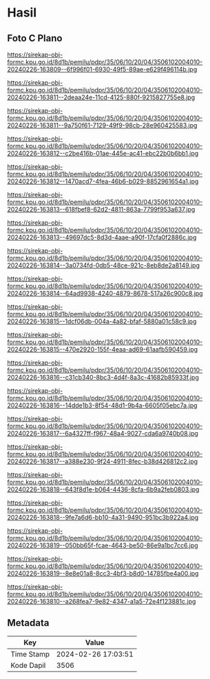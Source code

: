 # Hasil

## Foto C Plano

https://sirekap-obj-formc.kpu.go.id/8d1b/pemilu/pdpr/35/06/10/20/04/3506102004010-20240226-163809--6f996f01-6930-49f5-89ae-e629f496114b.jpg

https://sirekap-obj-formc.kpu.go.id/8d1b/pemilu/pdpr/35/06/10/20/04/3506102004010-20240226-163811--2deaa24e-11cd-4125-880f-9215827755e8.jpg

https://sirekap-obj-formc.kpu.go.id/8d1b/pemilu/pdpr/35/06/10/20/04/3506102004010-20240226-163811--9a750f61-7129-49f9-98cb-28e960425583.jpg

https://sirekap-obj-formc.kpu.go.id/8d1b/pemilu/pdpr/35/06/10/20/04/3506102004010-20240226-163812--c2be416b-01ae-445e-ac41-ebc22b0b6bb1.jpg

https://sirekap-obj-formc.kpu.go.id/8d1b/pemilu/pdpr/35/06/10/20/04/3506102004010-20240226-163812--1470acd7-4fea-46b6-b029-8852961654a1.jpg

https://sirekap-obj-formc.kpu.go.id/8d1b/pemilu/pdpr/35/06/10/20/04/3506102004010-20240226-163813--618fbef8-62d2-4811-863a-7799f953a637.jpg

https://sirekap-obj-formc.kpu.go.id/8d1b/pemilu/pdpr/35/06/10/20/04/3506102004010-20240226-163813--49697dc5-8d3d-4aae-a90f-17cfa0f2886c.jpg

https://sirekap-obj-formc.kpu.go.id/8d1b/pemilu/pdpr/35/06/10/20/04/3506102004010-20240226-163814--3a0734fd-0db5-48ce-921c-8eb8de2a8149.jpg

https://sirekap-obj-formc.kpu.go.id/8d1b/pemilu/pdpr/35/06/10/20/04/3506102004010-20240226-163814--64ad9938-4240-4879-8678-517a26c900c8.jpg

https://sirekap-obj-formc.kpu.go.id/8d1b/pemilu/pdpr/35/06/10/20/04/3506102004010-20240226-163815--1dcf06db-004a-4a82-bfaf-5880a01c58c9.jpg

https://sirekap-obj-formc.kpu.go.id/8d1b/pemilu/pdpr/35/06/10/20/04/3506102004010-20240226-163815--470e2920-155f-4eaa-ad69-61aafb590459.jpg

https://sirekap-obj-formc.kpu.go.id/8d1b/pemilu/pdpr/35/06/10/20/04/3506102004010-20240226-163816--c31cb340-8bc3-4d4f-8a3c-41682b85933f.jpg

https://sirekap-obj-formc.kpu.go.id/8d1b/pemilu/pdpr/35/06/10/20/04/3506102004010-20240226-163816--14dde1b3-8f54-48d1-9b4a-6605f05ebc7a.jpg

https://sirekap-obj-formc.kpu.go.id/8d1b/pemilu/pdpr/35/06/10/20/04/3506102004010-20240226-163817--6a4327ff-f967-48a4-9027-cda6a9740b08.jpg

https://sirekap-obj-formc.kpu.go.id/8d1b/pemilu/pdpr/35/06/10/20/04/3506102004010-20240226-163817--a388e230-9f24-4911-8fec-b38d426812c2.jpg

https://sirekap-obj-formc.kpu.go.id/8d1b/pemilu/pdpr/35/06/10/20/04/3506102004010-20240226-163818--643f8d1e-b064-4436-8cfa-6b9a2feb0803.jpg

https://sirekap-obj-formc.kpu.go.id/8d1b/pemilu/pdpr/35/06/10/20/04/3506102004010-20240226-163818--9fe7a6d6-bb10-4a31-9490-951bc3b922a4.jpg

https://sirekap-obj-formc.kpu.go.id/8d1b/pemilu/pdpr/35/06/10/20/04/3506102004010-20240226-163819--050bb65f-fcae-4643-be50-86e9a1bc7cc6.jpg

https://sirekap-obj-formc.kpu.go.id/8d1b/pemilu/pdpr/35/06/10/20/04/3506102004010-20240226-163819--8e8e01a8-8cc3-4bf3-b8d0-14785fbe4a00.jpg

https://sirekap-obj-formc.kpu.go.id/8d1b/pemilu/pdpr/35/06/10/20/04/3506102004010-20240226-163810--a268fea7-9e82-4347-a1a5-72e4f123881c.jpg


## Metadata

| Key        | Value               |
| ---------- | ------------------- |
| Time Stamp | 2024-02-26 17:03:51 |
| Kode Dapil | 3506                |



